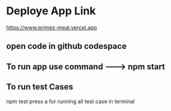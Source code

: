 # Deploye App Link
https://www.primez-meal.vercel.app

## open code in github codespace 
## To run app use command ---> npm start

## To run test Cases
npm test 
press a for running all test case in terminal

